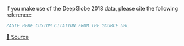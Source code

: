 If you make use of the DeepGlobe 2018 data, please cite the following reference:

``` bibtex
PASTE HERE CUSTOM CITATION FROM THE SOURCE URL
```

[🔗 Source](https://www.kaggle.com/datasets/balraj98/deepglobe-land-cover-classification-dataset)